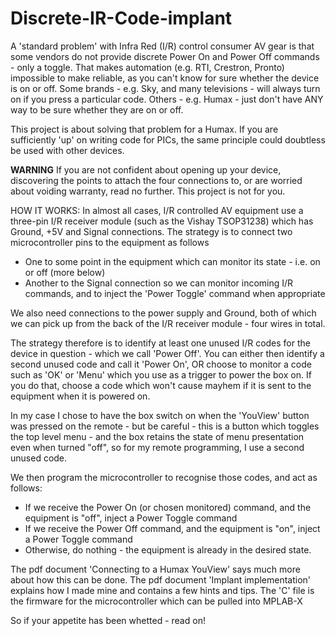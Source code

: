 # Discrete-IR-Code-implant

A 'standard problem' with Infra Red (I/R) control consumer AV gear is that some vendors do not provide discrete Power On and Power Off commands - only a toggle.  That makes automation (e.g. RTI, Crestron, Pronto) impossible to make reliable, as you can't know for sure whether the device is on or off.
Some brands - e.g. Sky, and many televisions - will always turn on if you press a particular code.
Others - e.g. Humax - just don't have ANY way to be sure whether they are on or off.

This project is about solving that problem for a Humax.  If you are sufficiently 'up' on writing code for PICs, the same principle could doubtless be used with other devices.

**WARNING**  If you are not confident about opening up your device, discovering the points to attach the four connections to, or are worried about voiding warranty, read no further.  This project is not for you.

HOW IT WORKS:
In almost all cases, I/R controlled AV equipment use a three-pin I/R receiver module (such as the Vishay TSOP31238) which has Ground, +5V and Signal connections.
The strategy is to connect two microcontroller pins to the equipment as follows
* One to some point in the equipment which can monitor its state - i.e. on or off (more below)
* Another to the Signal connection so we can monitor incoming I/R commands, and to inject the 'Power Toggle' command when appropriate

We also need connections to the power supply and Ground, both of which we can pick up from the back of the I/R receiver module - four wires in total.



The strategy therefore is to identify at least one unused I/R codes for the device in question - which we call 'Power Off'.
You can either then identify a second unused code and call it 'Power On', OR choose to monitor a code such as 'OK' or 'Menu' which you use as a trigger to power the box on.  If you do that, choose a code which won't cause mayhem if it is sent to the equipment when it is powered on.

In my case I chose to have the box switch on when the 'YouView' button was pressed on the remote - but be careful - this is a button which toggles the top level menu - and the box retains the state of menu presentation even when turned "off", so for my remote programming, I use a second unused code.

We then program the microcontroller to recognise those codes, and act as follows:
- If we receive the Power On (or chosen monitored) command, and the equipment is "off", inject a Power Toggle command
- If we receive the Power Off command, and the equipment is "on", inject a Power Toggle command
- Otherwise, do nothing - the equipment is already  in the desired state.

The pdf document 'Connecting to a Humax YouView' says much more about how this can be done.
The pdf document 'Implant implementation' explains how I made mine and contains a few hints and tips.
The 'C' file is the firmware for the microcontroller which can be pulled into MPLAB-X

So if your appetite has been whetted - read on!
